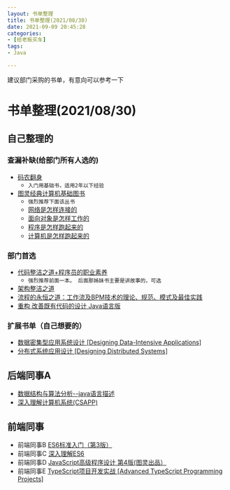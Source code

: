 ```yaml
---
layout: 书单整理
title: 书单整理(2021/08/30)
date: 2021-09-09 20:45:28
categories:
- [给老板买车]
tags:
- Java

---
```


建议部门采购的书单，有意向可以参考一下
<!--more-->

# 书单整理(2021/08/30)

## 自己整理的
### 查漏补缺(给部门所有人选的)
- [码农翻身](https://item.jd.com/12364204.html)
    - ```入门用基础书，适用2年以下经验```
- [图灵经典计算机基础图书](https://item.jd.com/13320916.html#crumb-wrap)
    - ```强烈推荐下面该丛书```
    - [网络是怎样连接的](https://item.jd.com/13222600.html#crumb-wrap)
    - [面向对象是怎样工作的](https://item.jd.com/12923388.html#crumb-wrap)
    - [程序是怎样跑起来的](https://item.jd.com/13284946.html#crumb-wrap)
    - [计算机是怎样跑起来的](https://item.jd.com/13264778.html#crumb-wrap)
### 部门首选
- [代码整洁之道+程序员的职业素养](https://item.jd.com/12842858.html)
    - ```强烈推荐前面一本。 后面那姊妹书主要是讲故事的，可选```
- [架构整洁之道](https://item.jd.com/12447192.html)
- [流程的永恒之道：工作流及BPM技术的理论、规范、模式及最佳实践](https://item.jd.com/11465099.html)
- [重构 改善既有代码的设计 Java语言版](https://item.jd.com/11728740.html#comment)
### 扩展书单（自己想要的）
- [数据密集型应用系统设计 [Designing Data-Intensive Applications]](https://item.jd.com/12437624.html?cu=true&utm_source=book.douban.com&utm_medium=tuiguang&utm_campaign=t_15055_&utm_term=b5147d1ea7b041c594a5d60d2fc94684)
- [分布式系统应用设计 [Designing Distributed Systems]](https://item.jd.com/12711102.html)


## 后端同事A
- [数据结构与算法分析--java语言描述](https://item.jd.com/11886254.html)
- [深入理解计算机系统(CSAPP)](https://item.jd.com/12006637.html)

## 前端同事
- 前端同事B [ES6标准入门（第3版）](https://item.jd.com/12172449.html#none)
- 前端同事C [深入理解ES6](https://item.jd.com/12213616.html)
- 前端同事D [JavaScript高级程序设计 第4版(图灵出品）](https://item.jd.com/12958580.html)
- 前端同事E [TypeScript项目开发实战 [Advanced TypeScript Programming Projects]](https://item.jd.com/12945908.html)
